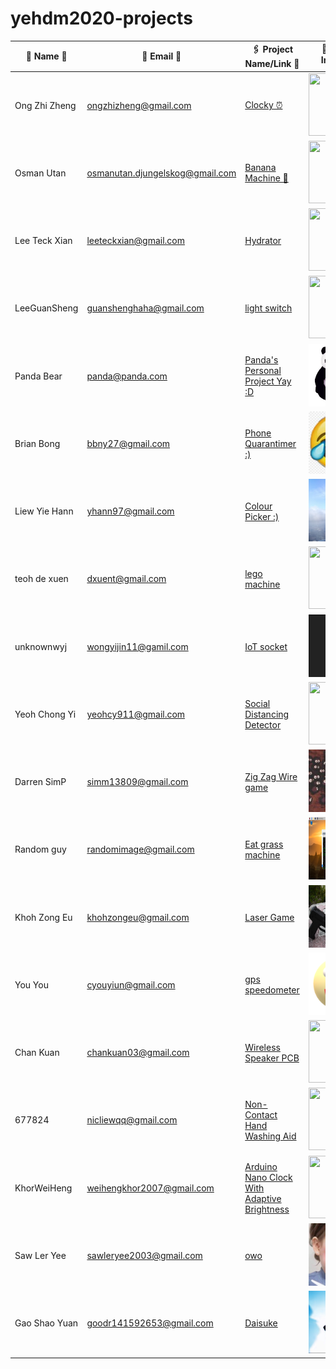 # yehdm2020-projects
| 👧 Name 👦 | 📧 Email 📨 |🖇 Project Name/Link 🔗 | 📸 Profile Image 📷 |
|-------------|--------------|------------------------|----------------------|
| Ong Zhi Zheng | ongzhizheng@gmail.com | [Clocky ⏰](https://github.com/Fogeinator/clocky) | <img src="images/zhizheng.png" width="100px" height="100px" /> |
| Osman Utan | osmanutan.djungelskog@gmail.com | [Banana Machine 🍌](https://i.kym-cdn.com/photos/images/newsfeed/001/867/654/334.jpg) | <img src="images/djungelskog.jpg" width="100px" height="100px" /> |
| Lee Teck Xian | leeteckxian@gmail.com | [Hydrator](https://drive.google.com/drive/folders/1bL6-2thrK8mRFrgiwAV3AFeWOq50LT0H?usp=sharing) | <img src="https://s3.amazonaws.com/gs-geo-images/f5a980d7-4d95-428e-8387-36b00e0b271e.png" width="100px" height="100px" /> |
| LeeGuanSheng | guanshenghaha@gmail.com | [light switch](https://drive.google.com/drive/u/0/folders/1G213j8p8k2xNebiX_5tINPH3cQ8zkPv8) | <img src="https://www.gamasutra.com/db_area/images/news/2018/Jun/320213/supermario64thumb1.jpg" width="100px" height="100px" /> |
| Panda Bear | panda@panda.com | [Panda's Personal Project Yay :D](https://drive.google.com/drive/folders/1jLf1vMlpgZ9Ey1rcSKKUQcfr9pnw7YQh?usp=sharing) | <img src="images/panda.jpg" width="100px" height="100px" /> |
| Brian Bong | bbny27@gmail.com | [Phone Quarantimer :)](https://drive.google.com/drive/folders/1AYY3fh1yHvY9ZRNgdGVpvXQ1QAlAqSHR?usp=sharing) | <img src="images/download.jpg" width="100px" height="100px" /> |
| Liew Yie Hann | yhann97@gmail.com | [Colour Picker :)](https://drive.google.com/drive/folders/1LFD1HYBNXIwdNrJuIgufIjfVg02DN6_e?usp=sharing) | <img src="images/IMG_20171201_160124.jpg" width="100px" height="100px" /> |
teoh de xuen |  dxuent@gmail.com| [lego machine](https://i.ytimg.com/vi/3_q8O8xQnlQ/maxresdefault.jpg) | <img src="https://www.lego.com/cdn/cs/set/assets/blt614c8e6389f610ce/42080.jpg?fit=bounds&format=jpg&quality=80&width=1500&height=1500&dpr=1" width="100px" height="100px" /> |
| unknownwyj | wongyijin11@gamil.com | [IoT socket](https://drive.google.com/drive/folders/1N6YYkt3Xm9SMKTDgNukFX75W7ADNtb0X?usp=sharing) | <img src="images/wongyijin.jpg" width="100px" height="100px" /> |
| Yeoh Chong Yi | yeohcy911@gmail.com | [Social Distancing Detector](https://drive.google.com/drive/u/0/folders/1KNkHhybBU0tKIwWb4WAJxoqbeUp2XcYO) | <img src="images/social_distancing_reminder_INlvoIGKPA.jpg" width="100px" height="100px" /> |
| Darren SimP | simm13809@gmail.com | [Zig Zag Wire game](https://drive.google.com/drive/u/0/folders/1HGdm-3neEI2sJtvCenpjXQsHsNHzuhn_) | <img src="images/Rat.jpg" width="100px" height="100px" /> |
| Random guy | randomimage@gmail.com | [Eat grass machine](https://drive.google.com/drive/folders/1mPbhszdwZ0ejej1o_df_jI_9_eRDyNJm?usp=sharing) | <img src="images/119177904_316388302799311_4222546880168792357_n.png" width="100px" height="100px" /> |
| Khoh Zong Eu | khohzongeu@gmail.com | [Laser Game](https://drive.google.com/drive/folders/1Etsusz4M2mzLfmItPkAZVaYFmruQsMKB?usp=sharing) | <img src="images/Screenshot (8).png" width="100px" height="100px" /> |
| You You | cyouyiun@gmail.com | [gps speedometer](https://drive.google.com/drive/folders/12-OP8LKnXvYmB_OncFHYzQ295L9grQV9?usp=sharing) | <img src="images/meme2.png" width="100px" height="100px" /> |
| Chan Kuan | chankuan03@gmail.com | [Wireless Speaker PCB](https://drive.google.com/drive/folders/1Grf1Ns8tDPz7fPew4XA4LLbNCyDHOvCr?usp=sharing) | <img src="https://static.wikia.nocookie.net/towerofsaviors/images/e/e4/1362i.png/revision/latest/scale-to-width-down/100?cb=20190722141644" width="100px" height="100px" /> |
| 677824 | nicliewqq@gmail.com | [Non-Contact Hand Washing Aid](https://drive.google.com/drive/folders/1-pBznuaBLV-03PsFHIhHk0TX7PUsegDY?usp=sharing) | <img src="https://encrypted-tbn0.gstatic.com/images?q=tbn:ANd9GcTisur5RZddlqaikxTWm5rjoaeLXzXKgY5nuA&usqp=CAU.jpg" width="100px" height="100px" /> |
| KhorWeiHeng | weihengkhor2007@gmail.com| [Arduino Nano Clock With Adaptive Brightness ](https://drive.google.com/drive/folders/1pMbfeItHfeSc5VRIO8sucp_wiORess3X?usp=sharing) | <img src="images/frog.jpg" width="100px" height="100px" /> |
| Saw Ler Yee | sawleryee2003@gmail.com | [owo](https://drive.google.com/drive/folders/1IYbX_LxWpXnVYvEkFAjaHRtihZsQHOEa) | <img src="images/OIP.jpg" width="100px" height="100px" /> |
| Gao Shao Yuan | goodr141592653@gmail.com | [Daisuke](https://drive.google.com/file/d/10RpAennmT0LEd7Rdg7VI3oEh2jfIdVRg/view?usp=sharing) | <img src="Screenshot 2020-11-21 094555.jpg" width="100px" height="100px" /> |